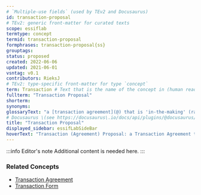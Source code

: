 ```yaml
---
# `Multiple-use fields` (used by TEv2 and Docusaurus)
id: transaction-proposal
# TEv2: generic front-matter for curated texts
scope: essiflab
termtype: concept
termid: transaction-proposal
formphrases: transaction-proposal{ss}
grouptags:
status: proposed
created: 2022-06-06
updated: 2021-06-01
vsntag: v0.1
contributors: RieksJ
# TEv2: type-specific front-matter for type `concept`
term: Transaction # Text that is the name of the concept in (human readable) texts.
fullterm: "Transaction Proposal"
shorterm:
synonyms:
glossaryText: "a [transaction agreement](@) that is 'in-the-making' (ranging from an empty document to a document that would be a [transaction agreement](@) if it were signed by all [participants](@))."
# Docusaurus \(see https://docusaurus\.io/docs/api/plugins/@docusaurus/plugin-content-docs#markdown-front-matter\):
title: "Transaction Proposal"
displayed_sidebar: essifLabSideBar
hoverText: "Transaction (Agreement) Proposal: a Transaction Agreement that is 'in-the-making' (ranging from an empty document to a document that would be a Transaction Agreement if it were signed by all Participants)."
---
```


:::info Editor's note
Additional content is needed here.
:::

### Related Concepts
- [Transaction Agreement](@)
- [Transaction Form](@)